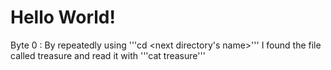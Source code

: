 # Hello World!


Byte 0 : By repeatedly using '''cd <next directory's name>''' I found the file called treasure and read it with '''cat treasure'''
